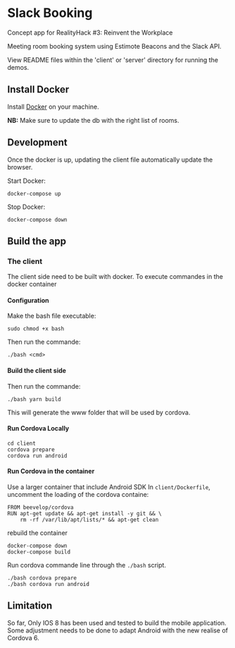 # Slack Booking

Concept app for RealityHack #3: Reinvent the Workplace

Meeting room booking system using Estimote Beacons and the Slack API.

View README files within the 'client' or 'server' directory for running the demos.


## Install Docker

Install [Docker](https://www.docker.com/community-edition#/download) on your machine.

**NB:** Make sure to update the db with the right list of rooms.

## Development

Once the docker is up, updating the client file automatically update the browser.

Start Docker:
```
docker-compose up
```
Stop Docker:
```
docker-compose down
```

## Build the app

### The client
The client side need to be built with docker.
To execute commandes in the docker container

#### Configuration
Make the bash file executable:
```
sudo chmod +x bash
```

Then run the commande:
```
./bash <cmd>
```

#### Build the client side

Then run the commande:
```
./bash yarn build
```

This will generate the www folder that will be used by cordova.

#### Run Cordova Locally

```
cd client
cordova prepare
cordova run android
```


#### Run Cordova in the container

Use a larger container that include Android SDK
In `client/Dockerfile`, uncomment the loading of the cordova containe:
```
FROM beevelop/cordova
RUN apt-get update && apt-get install -y git && \
    rm -rf /var/lib/apt/lists/* && apt-get clean
```

rebuild the container
```
docker-compose down
docker-compose build
```

Run cordova commande line through the `./bash` script.
```
./bash cordova prepare
./bash cordova run android
```

## Limitation

So far, Only IOS 8 has been used and tested to build the mobile application. Some adjustment needs to be done to adapt Android with the new realise of Cordova 6.
